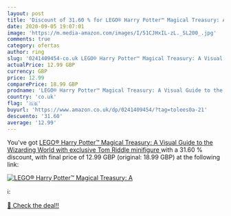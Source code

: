 ```yaml
---
layout: post
title: 'Discount of 31.60 % for LEGO® Harry Potter™ Magical Treasury: A '
date: 2020-09-05 19:07:01
image: 'https://m.media-amazon.com/images/I/51CJHxIL-zL._SL200_.jpg'
comments: true
category: ofertas
author: ring
slug: '0241409454-co.uk LEGO® Harry Potter™ Magical Treasury: A Visual Guide to the Wizarding World  with exclusive Tom Riddle minifigure '
actualPrice: 12.99 GBP
currency: GBP
price: 12.99
comparePrice: 18.99 GBP
prodname: 'LEGO® Harry Potter™ Magical Treasury: A Visual Guide to the Wizarding World  with exclusive Tom Riddle minifigure '
country: 'co.uk'
flag: '🇬🇧'
buyurl: 'https://www.amazon.co.uk/dp/0241409454/?tag=tolees0a-21'
descuento: '31.60'
average: '12.99'
---
```


You've got [LEGO® Harry Potter™ Magical Treasury: A Visual Guide to the Wizarding World  with exclusive Tom Riddle minifigure ](https://www.amazon.co.uk/dp/0241409454/?tag=tolees0a-21) with a  31.60 % discount, with final price of 12.99 GBP (original: 18.99 GBP) at the following link:

[![LEGO® Harry Potter™ Magical Treasury: A ](https://m.media-amazon.com/images/I/51CJHxIL-zL._SL200_.jpg)](https://www.amazon.co.uk/dp/0241409454/?tag=tolees0a-21)

ℹ️:


[🛒 Check the deal!!](https://www.amazon.co.uk/dp/0241409454/?tag=tolees0a-21)
